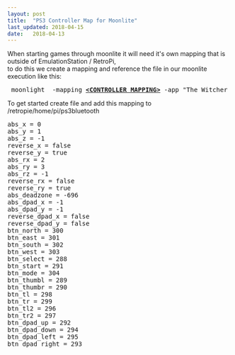 ```yaml
---
layout: post
title:  "PS3 Controller Map for Moonlite"
last_updated: 2018-04-15
date:   2018-04-13
---
```


<p id="bkmrk-when-starting-games-">When starting games through moonlite it will need it's own mapping that is outside of EmulationStation / RetroPi,<br>to do this we create a mapping and reference the file in our moonlite execution like this:</p>
<pre class="code hljs nginx" id="bkmrk-%23%21%2Fbin%2Fbash-moonligh"> <span class="hljs-title">moonlight</span>  -mapping <span style="text-decoration: underline;"><strong>&lt;CONTROLLER MAPPING&gt;</strong></span> -app <span class="hljs-string">"The Witcher 3: Wild Hunt"</span> stream &lt;IP ADDRESS&gt;</pre>
<p id="bkmrk-add-this-mapping-to-">To get started create file and add this mapping to /retropie/home/pi/ps3bluetooth</p>
<pre class="code" id="bkmrk-abs_x-%3D-0-abs_y-%3D-1-">abs_x = 0
abs_y = 1
abs_z = -1
reverse_x = false
reverse_y = true
abs_rx = 2
abs_ry = 3
abs_rz = -1
reverse_rx = false
reverse_ry = true
abs_deadzone = -696
abs_dpad_x = -1
abs_dpad_y = -1
reverse_dpad_x = false
reverse_dpad_y = false
btn_north = 300
btn_east = 301
btn_south = 302
btn_west = 303
btn_select = 288
btn_start = 291
btn_mode = 304
btn_thumbl = 289
btn_thumbr = 290
btn_tl = 298
btn_tr = 299
btn_tl2 = 296
btn_tr2 = 297
btn_dpad_up = 292
btn_dpad_down = 294
btn_dpad_left = 295
btn_dpad_right = 293</pre>
